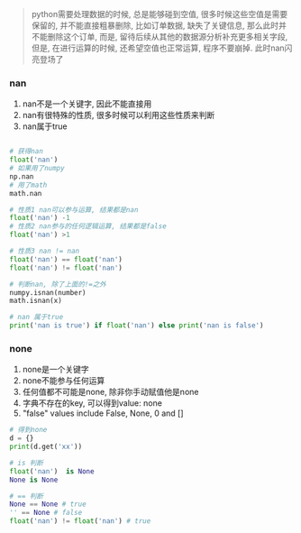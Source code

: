 > python需要处理数据的时候, 总是能够碰到空值, 很多时候这些空值是需要保留的, 并不能直接粗暴删除, 比如订单数据, 缺失了关键信息, 那么此时并不能删除这个订单, 而是, 留待后续从其他的数据源分析补充更多相关字段, 但是, 在进行运算的时候, 还希望空值也正常运算, 程序不要崩掉. 此时nan闪亮登场了



### nan
1. nan不是一个关键字, 因此不能直接用
2. nan有很特殊的性质, 很多时候可以利用这些性质来判断
3. nan属于true

```python

# 获得nan
float('nan')  
# 如果用了numpy
np.nan
# 用了math
math.nan

# 性质1 nan可以参与运算, 结果都是nan
float('nan') -1
# 性质2 nan参与的任何逻辑运算, 结果都是false
float('nan') >1

# 性质3 nan != nan
float('nan') == float('nan')
float('nan') != float('nan')

# 判断nan, 除了上面的!=之外
numpy.isnan(number)
math.isnan(x)

# nan 属于true
print('nan is true') if float('nan') else print('nan is false')

```
### none
1. none是一个关键字
2. none不能参与任何运算
3. 任何值都不可能是none, 除非你手动赋值他是none
4. 字典不存在的key, 可以得到value: none
5. "false" values include False, None, 0 and []
```python
# 得到none
d = {}
print(d.get('xx'))

# is 判断
float('nan')  is None
None is None

# == 判断
None == None # true
'' == None # false
float('nan') != float('nan') # true
```